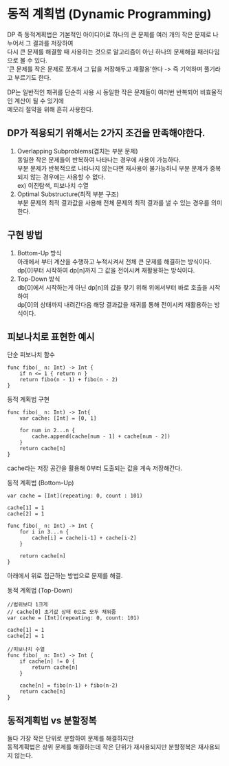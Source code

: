 # 동적 계획법 (Dynamic Programming)   
DP 즉 동적계획법은 기본적인 아이디어로 하나의 큰 문제를 여러 개의 작은 문제로 나누어서 그 결과를 저장하여   
다시 큰 문제를 해결할 때 사용하는 것으로 알고리즘이 아닌 하나의 문제해결 패러다임으로 볼 수 있다.   
'큰 문제를 작은 문제로 쪼개서 그 답을 저장해두고 재활용'한다 -> 즉 기억하며 풀기라고 부르기도 한다.   
   
DP는 일반적인 재귀를 단순히 사용 시 동일한 작은 문제들이 여러번 반복되어 비효율적인 계산이 될 수 있기에   
메모리 절약을 위해 흔히 사용한다.   

## DP가 적용되기 위해서는 2가지 조건을 만족해야한다.   
1. Overlapping Subproblems(겹치는 부분 문제)   
동일한 작은 문제들이 반복하여 나타나는 경우에 사용이 가능하다.   
부분 문제가 반복적으로 나타나지 않는다면 재사용이 불가능하니 부분 문제가 중복되지 않는 경우에는 사용할 수 없다.   
ex) 이진탐색, 피보나치 수열   
2. Optimal Substructure(최적 부분 구조)   
부분 문제의 최적 결과값을 사용해 전체 문제의 최적 결과를 낼 수 있는 경우를 의미한다.   

## 구현 방법   
1. Bottom-Up 방식   
아래에서 부터 계산을 수행하고 누적시켜서 전체 큰 문제를 해결하는 방식이다.   
dp[0]부터 시작하여 dp[n]까지 그 값을 전이시켜 재활용하는 방식이다.   
2. Top-Down 방식   
db[0]에서 시작하는게 아닌 dp[n]의 값을 찾기 위해 위에서부터 바로 호출을 시작하여   
dp[0]의 상태까지 내려간다음 해당 결과값을 재귀를 통해 전이시켜 재활용하는 방식이다.   
   
   
## 피보나치로 표현한 예시   
단순 피보나치 함수   
```
func fibo(_ n: Int) -> Int {
    if n <= 1 { return n }
    return fibo(n - 1) + fibo(n - 2)
}

```
동적 계획법 구현   
```
func fibo(_ n: Int) -> Int{
    var cache: [Int] = [0, 1]
    
    for num in 2...n {
        cache.append(cache[num - 1] + cache[num - 2])
    }
    return cache[n]
}
```
cache라는 저장 공간을 활용해 0부터 도출되는 값을 계속 저장해간다.   
   
동적 계획법 (Bottom-Up)
```
var cache = [Int](repeating: 0, count : 101)

cache[1] = 1
cache[2] = 1

func fibo(_ n: Int) -> Int {
	for i in 3...n {
    	cache[i] = cache[i-1] + cache[i-2]
    }
    
    return cache[n]
}
```
아래에서 위로 접근하는 방법으로 문제를 해결.   
   
동적 계획법 (Top-Down)
```
//범위보다 1크게
// cache[0] 초기값 상태 0으로 모두 채워줌
var cache = [Int](repeating: 0, count: 101)

cache[1] = 1
cache[2] = 1

//피보나치 수열
func fibo(_ n: Int) -> Int {
	if cache[n] != 0 {
    	return cache[n]
    }
    
    cache[n] = fibo(n-1) + fibo(n-2)
    return cache[n]
}
```

## 동적계획법 vs 분할정복   
둘다 가장 작은 단위로 분할하여 문제를 해결하지만   
동적계획법은 상위 문제를 해결하는데 작은 단위가 재사용되지만 분할정복은 재사용되지 않는다.   

